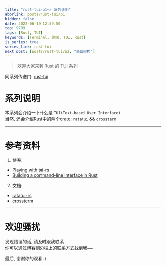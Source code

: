 ```yaml
---
title: "rust-tui-p1~> 系列说明"
abbrlink: posts/rust-tui/p1
hidden: false
date: 2022-06-19 12:59:50
top: 9799
tags: [Rust, TUI]
keywords: [Terminal, 终端, TUI, Rust]
is_series: true
series_link: rust-tui
next_post: [posts/rust-tui/p2, "基础架构"]
---
```

> 欢迎大家来到 Rust 的 TUI 系列
<!-- more -->

同系列传送门: [rust-tui](/categories/rust-tui)

# 系列说明
本系列会介绍一下什么是 `TUI(Text-based User Interface)`  
当然, 还会介绍Rust中的两个crate: `ratatui` && `crossterm`  

- - -

# 参考资料
1. 博客:
- [Playing with tui-rs](https://monkeypatch.io/blog/2021/2021-05-31-rust-tui/)
- [Building a command-line interface in Rust](https://blog.logrocket.com/rust-and-tui-building-a-command-line-interface-in-rust/)
2. 文档:
- [ratatui-rs](https://docs.rs/ratatui/latest/)
- [crossterm](https://docs.rs/crossterm/latest/crossterm/)

- - -
# 欢迎骚扰
发现错误的话, 请及时跟我联系  
你可以通过博客侧边栏上的联系方式找到我~~  

最后, 谢谢你的观看 :)